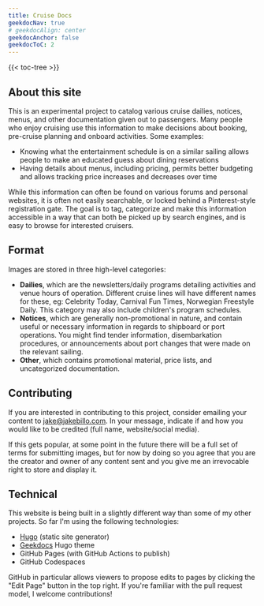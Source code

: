 ```yaml
---
title: Cruise Docs
geekdocNav: true
# geekdocAlign: center
geekdocAnchor: false
geekdocToC: 2
---
```


{{< toc-tree >}}

## About this site

This is an experimental project to catalog various cruise dailies, notices, menus, and other documentation given out to passengers. Many people who enjoy cruising use this information to make decisions about booking, pre-cruise planning and onboard activities. Some examples:

* Knowing what the entertainment schedule is on a similar sailing allows people to make an educated guess about dining reservations
* Having details about menus, including pricing, permits better budgeting and allows tracking price increases and decreases over time

While this information can often be found on various forums and personal websites, it is often not easily searchable, or locked behind a Pinterest-style registration gate. The goal is to tag, categorize and make this information accessible in a way that can both be picked up by search engines, and is easy to browse for interested cruisers.

## Format

Images are stored in three high-level categories:

* **Dailies**, which are the newsletters/daily programs detailing activities and venue hours of operation. Different cruise lines will have different names for these, eg: Celebrity Today, Carnival Fun Times, Norwegian Freestyle Daily. This category may also include children's program schedules.
* **Notices**, which are generally non-promotional in nature, and contain useful or necessary information in regards to shipboard or port operations. You might find tender information, disembarkation procedures, or announcements about port changes that were made on the relevant sailing.
* **Other**, which contains promotional material, price lists, and uncategorized documentation.

## Contributing

If you are interested in contributing to this project, consider emailing your content to [jake@jakebillo.com](mailto:jake@jakebillo.com). In your message, indicate if and how you would like to be credited (full name, website/social media).

If this gets popular, at some point in the future there will be a full set of terms for submitting images, but for now by doing so you agree that you are the creator and owner of any content sent and you give me an irrevocable right to store and display it.

## Technical

This website is being built in a slightly different way than some of my other projects. So far I'm using the following technologies:

* [Hugo](https://gohugo.io/) (static site generator)
* [Geekdocs](https://geekdocs.de/) Hugo theme
* GitHub Pages (with GitHub Actions to publish)
* GitHub Codespaces

GitHub in particular allows viewers to propose edits to pages by clicking the "Edit Page" button in the top right. If you're familiar with the pull request model, I welcome contributions!
